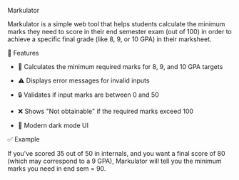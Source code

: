 Markulator 

Markulator is a simple web tool that helps students calculate the minimum marks they need to score in their end semester exam (out of 100) in order to achieve a specific final grade (like 8, 9, or 10 GPA) in their marksheet.

🚀 Features

 - 🎯 Calculates the minimum required marks for 8, 9, and 10 GPA targets

 - ⚠️ Displays error messages for invalid inputs

 - 🔒 Validates if input marks are between 0 and 50

 - ❌ Shows "Not obtainable" if the required marks exceed 100

 - 🌙 Modern dark mode UI

✅ Example


If you’ve scored 35 out of 50 in internals, and you want a final score of 80 (which may correspond to a 9 GPA),
Markulator will tell you the minimum marks you need in end sem = 90.
